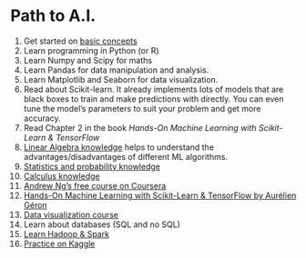 # Path to A.I.

1. Get started on [basic concepts](https://medium.com/@ageitgey/machine-learning-is-fun-80ea3ec3c471)
1. Learn programming in Python (or R)
1. Learn Numpy and Scipy for maths
1. Learn Pandas for data manipulation and analysis.
1. Learn Matplotlib and Seaborn for data visualization.
1. Read about Scikit-learn. It already implements lots of models that are black boxes to train and make predictions with directly. You can even tune the model’s parameters to suit your problem and get more accuracy.
1. Read Chapter 2 in the book *Hands-On Machine Learning with Scikit-Learn & TensorFlow*
1. [Linear Algebra knowledge](https://ocw.mit.edu/courses/mathematics/18-06-linear-algebra-spring-2010/) helps to understand the advantages/disadvantages of different ML algorithms.
1. [Statistics and probability knowledge](https://www.khanacademy.org/math/statistics-probability)
1. [Calculus knowledge](https://www.youtube.com/playlist?list=PLZHQObOWTQDMsr9K-rj53DwVRMYO3t5Yr)
1. [Andrew Ng’s free course on Coursera](https://www.coursera.org/learn/machine-learning)
1. [Hands-On Machine Learning with Scikit-Learn & TensorFlow by Aurélien Géron](https://www.oreilly.com/library/view/hands-on-machine-learning/9781491962282/)
1. [Data visualization course](https://www.edx.org/course/data-visualization-a-practical-approach-for-absolute-beginners-0)
1. Learn about databases (SQL and no SQL)
1. [Learn Hadoop & Spark](https://www.udemy.com/share/1000lU)
1. [Practice on Kaggle](https://www.kaggle.com/)


